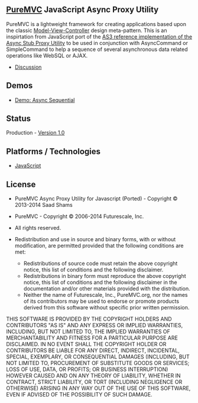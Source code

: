 ## [PureMVC](http://puremvc.github.com/) JavaScript Async Proxy Utility
PureMVC is a lightweight framework for creating applications based upon the classic [Model-View-Controller](http://en.wikipedia.org/wiki/Model-view-controller) design meta-pattern. This is an inspirtation from JavaScript port of the [AS3 reference implementation of the Async Stub Proxy Utility](https://github.com/PureMVC/puremvc-as3-util-asyncstub/wiki) to be used in conjunction with AsyncCommand or SimpleCommand to help a sequence of several asynchronous data related operations like WebSQL or AJAX.

* [Discussion](http://forums.puremvc.org/index.php?board=66.0)

## Demos
* [Demo: Async Sequential](https://github.com/sshams/puremvc-js-demo-async-sequential)

## Status
Production - [Version 1.0](https://github.com/sshams/puremvc-js-demo-async-sequential/blob/master/VERSION)

## Platforms / Technologies
* [JavaScript](http://en.wikipedia.org/wiki/JavaScript)

## License
* PureMVC Async Proxy Utility for Javascript (Ported) - Copyright © 2013-2014 Saad Shams 
* PureMVC - Copyright © 2006-2014 Futurescale, Inc.
* All rights reserved.

* Redistribution and use in source and binary forms, with or without modification, are permitted provided that the following conditions are met:

  * Redistributions of source code must retain the above copyright notice, this list of conditions and the following disclaimer.
  * Redistributions in binary form must reproduce the above copyright notice, this list of conditions and the following disclaimer in the documentation and/or other materials provided with the distribution.
  * Neither the name of Futurescale, Inc., PureMVC.org, nor the names of its contributors may be used to endorse or promote products derived from this software without specific prior written permission.

THIS SOFTWARE IS PROVIDED BY THE COPYRIGHT HOLDERS AND CONTRIBUTORS "AS IS" AND ANY EXPRESS OR IMPLIED WARRANTIES, INCLUDING, BUT NOT LIMITED TO, THE IMPLIED WARRANTIES OF MERCHANTABILITY AND FITNESS FOR A PARTICULAR PURPOSE ARE DISCLAIMED. IN NO EVENT SHALL THE COPYRIGHT HOLDER OR CONTRIBUTORS BE LIABLE FOR ANY DIRECT, INDIRECT, INCIDENTAL, SPECIAL, EXEMPLARY, OR CONSEQUENTIAL DAMAGES (INCLUDING, BUT NOT LIMITED TO, PROCUREMENT OF SUBSTITUTE GOODS OR SERVICES; LOSS OF USE, DATA, OR PROFITS; OR BUSINESS INTERRUPTION) HOWEVER CAUSED AND ON ANY THEORY OF LIABILITY, WHETHER IN CONTRACT, STRICT LIABILITY, OR TORT (INCLUDING NEGLIGENCE OR OTHERWISE) ARISING IN ANY WAY OUT OF THE USE OF THIS SOFTWARE, EVEN IF ADVISED OF THE POSSIBILITY OF SUCH DAMAGE.